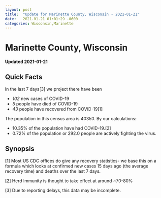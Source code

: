 ```yaml
---
layout: post
title:  "Update for Marinette County, Wisconsin - 2021-01-21"
date:   2021-01-21 01:01:29 -0600
categories: Wisconsin,Marinette
---
```


# Marinette County, Wisconsin
#### Updated 2021-01-21

## Quick Facts

In the last 7 days[3] we project there have been
- *102* new cases of COVID-19
- *5* people have died of COVID-19
- *43* people have recovered from COVID-19[1]

The population in this census area is 40350. By our calculations:
- 10.35% of the population have had COVID-19.[2]
- 0.72% of the population or 292.0 people are actively fighting the virus.

## Synopsis




[1] Most US CDC offices do give any recovery statistics- we base this on a formula which looks at confirmed new cases
15 days ago (the average recovery time) and deaths over the last 7 days.

[2] Herd Immunity is thought to take effect at around ~70-80%

[3] Due to reporting delays, this data may be incomplete.
 
    